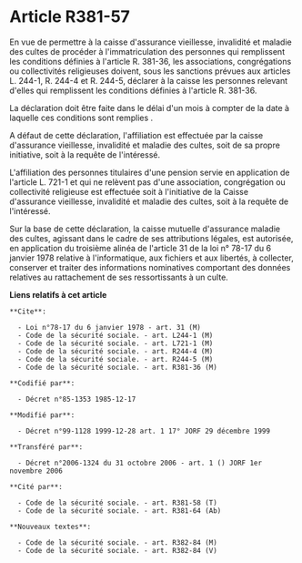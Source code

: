 # Article R381-57

En vue de permettre à la caisse d'assurance vieillesse, invalidité et maladie des cultes de procéder à l'immatriculation des
personnes qui remplissent les conditions définies à l'article R. 381-36, les associations, congrégations ou collectivités
religieuses doivent, sous les sanctions prévues aux articles L. 244-1, R. 244-4 et R. 244-5, déclarer à la caisse les
personnes relevant d'elles qui remplissent les conditions définies à l'article R. 381-36. 

La déclaration doit être faite dans le délai d'un mois à compter de la date à laquelle ces conditions sont remplies     . 

A défaut de cette déclaration, l'affiliation est effectuée par la caisse d'assurance vieillesse, invalidité et maladie des
cultes, soit de sa propre initiative, soit à la requête de l'intéressé. 

L'affiliation des personnes titulaires d'une pension servie en application de l'article L. 721-1 et qui ne relèvent pas d'une
association, congrégation ou collectivité religieuse est effectuée soit à l'initiative de la Caisse d'assurance vieillesse,
invalidité et maladie des cultes, soit à la requête de l'intéressé. 

Sur la base de cette déclaration, la caisse mutuelle d'assurance maladie des cultes, agissant dans le cadre de ses
attributions légales, est autorisée, en application du troisième alinéa de l'article 31 de la loi n° 78-17 du 6 janvier 1978
relative à l'informatique, aux fichiers et aux libertés, à collecter, conserver et traiter des informations nominatives
comportant des données relatives au rattachement de ses ressortissants à un culte.

**Liens relatifs à cet article**

	**Cite**:

	  - Loi n°78-17 du 6 janvier 1978 - art. 31 (M)
	  - Code de la sécurité sociale. - art. L244-1 (M)
	  - Code de la sécurité sociale. - art. L721-1 (M)
	  - Code de la sécurité sociale. - art. R244-4 (M)
	  - Code de la sécurité sociale. - art. R244-5 (M)
	  - Code de la sécurité sociale. - art. R381-36 (M)

	**Codifié par**:

	  - Décret n°85-1353 1985-12-17

	**Modifié par**:

	  - Décret n°99-1128 1999-12-28 art. 1 17° JORF 29 décembre 1999

	**Transféré par**:

	  - Décret n°2006-1324 du 31 octobre 2006 - art. 1 () JORF 1er novembre 2006

	**Cité par**:

	  - Code de la sécurité sociale. - art. R381-58 (T)
	  - Code de la sécurité sociale. - art. R381-64 (Ab)

	**Nouveaux textes**:

	  - Code de la sécurité sociale. - art. R382-84 (M)
	  - Code de la sécurité sociale. - art. R382-84 (V)
